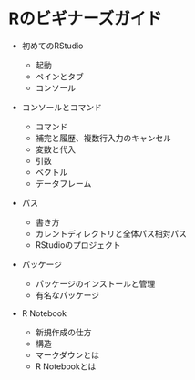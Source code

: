 # Rのビギナーズガイド

- 初めてのRStudio
    - 起動
    - ペインとタブ
    - コンソール

- コンソールとコマンド
    - コマンド
    - 補完と履歴、複数行入力のキャンセル
    - 変数と代入
    - 引数
    - ベクトル
    - データフレーム

- パス
    - 書き方
    - カレントディレクトリと全体パス相対パス
    - RStudioのプロジェクト

- パッケージ
    - パッケージのインストールと管理
    - 有名なパッケージ

- R Notebook
    - 新規作成の仕方
    - 構造
    - マークダウンとは
    - R Notebookとは



